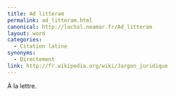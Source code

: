 ```yaml
---
title: Ad litteram
permalink: ad_litteram.html
canonical: http://lachal.neamar.fr/Ad_litteram
layout: word
categories:
  - Citation latine
synonyms:
  - Directement
link: http://fr.wikipedia.org/wiki/Jargon_juridique
---
```


À la lettre.

